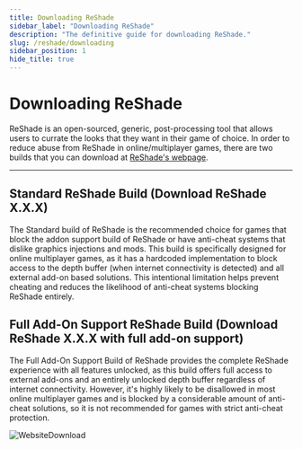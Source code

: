 ```yaml
---
title: Downloading ReShade
sidebar_label: "Downloading ReShade"
description: "The definitive guide for downloading ReShade."
slug: /reshade/downloading
sidebar_position: 1
hide_title: true
---
```


# Downloading ReShade

ReShade is an open-sourced, generic, post-processing tool that allows users to currate the looks that they want in their game of choice. In order to reduce abuse from ReShade in online/multiplayer games, there are two builds that you can download at [ReShade's webpage](https://reshade.me/#download).

---

## Standard ReShade Build (Download ReShade X.X.X)

The Standard build of ReShade is the recommended choice for games that block the addon support build of ReShade or have anti-cheat systems that dislike graphics injections and mods. This build is specifically designed for online multiplayer games, as it has a hardcoded implementation to block access to the depth buffer (when internet connectivity is detected) and all external add-on based solutions. This intentional limitation helps prevent cheating and reduces the likelihood of anti-cheat systems blocking ReShade entirely.

## Full Add-On Support ReShade Build (Download ReShade X.X.X with full add-on support)

The Full Add-On Support Build of ReShade provides the complete ReShade experience with all features unlocked, as this build offers full access to external add-ons and an entirely unlocked depth buffer regardless of internet connectivity. However, it's highly likely to be disallowed in most online multiplayer games and is blocked by a considerable amount of anti-cheat solutions, so it is not recommended for games with strict anti-cheat protection.

![WebsiteDownload](https://assets.martysmods.com/reshade/download/WebsiteDownload.webp)
